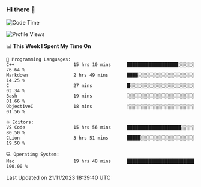 ### Hi there 👋

<!--START_SECTION:waka-->
![Code Time](http://img.shields.io/badge/Code%20Time-99%20hrs%2045%20mins-blue)

![Profile Views](http://img.shields.io/badge/Profile%20Views-36-blue)

📊 **This Week I Spent My Time On** 

```text
💬 Programming Languages: 
C++                      15 hrs 10 mins      ███████████████████░░░░░░   76.64 % 
Markdown                 2 hrs 49 mins       ████░░░░░░░░░░░░░░░░░░░░░   14.25 % 
C                        27 mins             █░░░░░░░░░░░░░░░░░░░░░░░░   02.34 % 
Bash                     19 mins             ░░░░░░░░░░░░░░░░░░░░░░░░░   01.66 % 
ObjectiveC               18 mins             ░░░░░░░░░░░░░░░░░░░░░░░░░   01.56 % 

🔥 Editors: 
VS Code                  15 hrs 56 mins      ████████████████████░░░░░   80.50 % 
CLion                    3 hrs 51 mins       █████░░░░░░░░░░░░░░░░░░░░   19.50 % 

💻 Operating System: 
Mac                      19 hrs 48 mins      █████████████████████████   100.00 % 
```


 Last Updated on 21/11/2023 18:39:40 UTC
<!--END_SECTION:waka-->

<!--
**JackeyHua-SJTU/JackeyHua-SJTU** is a ✨ _special_ ✨ repository because its `README.md` (this file) appears on your GitHub profile.

Here are some ideas to get you started:

- 🔭 I’m currently working on ...
- 🌱 I’m currently learning ...
- 👯 I’m looking to collaborate on ...
- 🤔 I’m looking for help with ...
- 💬 Ask me about ...
- 📫 How to reach me: ...
- 😄 Pronouns: ...
- ⚡ Fun fact: ...
-->
